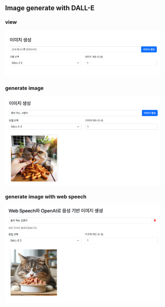 ## Image generate with DALL-E

### view
![view.png](./images/view.png)

### generate image
![gen-image.png](./images/gen-image.png)

### generate image with web speech
![web-speech.png](./images/web-speech.png)
